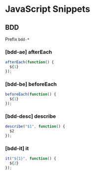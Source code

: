 # JavaScript Snippets

## BDD

Prefix `bdd-*`

### [bdd-ae] afterEach

```javascript
afterEach(function() {
  ${1}
});
```

### [bdd-be] beforeEach

```javascript
beforeEach(function() {
  ${1}
});
```

### [bdd-desc] describe

```javascript
describe("$1", function() {
  $2
});
```

### [bdd-it] it

```javascript
it("${1}", function() {
  ${2}
});
```
